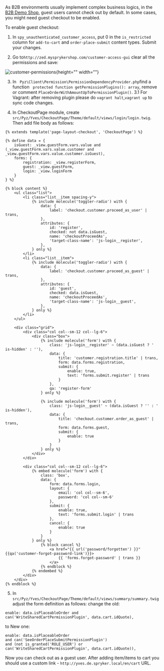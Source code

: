 As B2B environments usually implement complex business logics, in the [B2B Demo Shop](https://documentation.spryker.com/docs/b2b-suite), guest users cannot check out by default. In some cases, you might need guest checkout to be enabled.

To enable guest checkout:

1. In ​`spy_unauthenticated_customer_access​`, put 0 in the `​is_restricted` column for `​add-to-cart`​ and `​order-place-submit`​ content types. Submit your changes.

2. Go to ​`http://zed.mysprykershop.com/customer-access-gui`​ clear all the permissions and save:

![customer-permissions](https://spryker.s3.eu-central-1.amazonaws.com/docs/Tutorials/HowTos/HowTo+-+enable+guest+checkout+in+B2B+Demo+Shop/customer-permissions.png){height="" width=""}

3. In `​ Pyz\Client\Permission\PermissionDependencyProvider.php`​ find a function `​ protected function getPermissionPlugins(): array`​, remove or comment `​PlaceOrderWithAmountUpToPermissionPlugin()`​.
3.1 For Vagrant: after removing plugin please do ​`vagrant halt`​, ​`vagrant up`​ to sync code changes.

4. In CheckoutPage module, create `src/Pyz/Yves/CheckoutPage/Theme/default/views/login/login.twig`. Then add file body as follows:
```twig
{% extends template('page-layout-checkout', 'CheckoutPage') %}

{% define data = {
    isGuest: _view.guestForm.vars.value and (_view.guestForm.vars.value.customer and _view.guestForm.vars.value.customer.isGuest),
    forms: {
        registration: _view.registerForm,
        guest: _view.guestForm,
        login: _view.loginForm
    }
} %}

{% block content %}
    <ul class="list">
        <li class="list__item spacing-y">
            {% include molecule('toggler-radio') with {
                data: {
                    label: 'checkout.customer.proceed_as_user' | trans,
                },
                attributes: {
                    id: 'register',
                    checked: not data.isGuest,
                    name: 'checkoutProceedAs',
                    'target-class-name': 'js-login__register',
                },
            } only %}
        </li>
        <li class="list__item">
            {% include molecule('toggler-radio') with {
                data: {
                    label: 'checkout.customer.proceed_as_guest' | trans,
                },
                attributes: {
                    id: 'guest',
                    checked: data.isGuest,
                    name: 'checkoutProceedAs',
                    'target-class-name': 'js-login__guest',
                },
            } only %}
        </li>
    </ul>

    <div class="grid">
        <div class="col col--sm-12 col--lg-6">
            <div class="box">
                {% include molecule('form') with {
                    class: 'js-login__register' ~ (data.isGuest ? ' is-hidden' : ''),
                    data: {
                        title: 'customer.registration.title' | trans,
                        form: data.forms.registration,
                        submit: {
                            enable: true,
                            text: 'forms.submit.register' | trans
                        }
                    },
                    qa: 'register-form'
                } only %}

                {% include molecule('form') with {
                    class: 'js-login__guest' ~ (data.isGuest ? '' : ' is-hidden'),
                    data: {
                        title: 'checkout.customer.order_as_guest' | trans,
                        form: data.forms.guest,
                        submit: {
                            enable: true
                        }
                    }
                } only %}
            </div>
        </div>

        <div class="col col--sm-12 col--lg-6">
            {% embed molecule('form') with {
                class: 'box',
                data: {
                    form: data.forms.login,
                    layout: {
                        email: 'col col--sm-6',
                        password: 'col col--sm-6'
                    },
                    submit: {
                        enable: true,
                        text: 'forms.submit.login' | trans
                    },
                    cancel: {
                        enable: true
                    }
                }
            } only %}
                {% block cancel %}
                    <a href="{{ url('password/forgotten') }}" {{qa('customer-forgot-password-link')}}>
                        {{ 'forms.forgot-password' | trans }}
                    </a>
                {% endblock %}
            {% endembed %}
        </div>
    </div>
{% endblock %}

```
5. In `src/Pyz/Yves/CheckoutPage/Theme/default/views/summary/summary.twig` adjust the form definition as follows:
change the old: 
```twig
enable: data.isPlaceableOrder and can('WriteSharedCartPermissionPlugin', data.cart.idQuote),
```
to New one:
```twig
enable: data.isPlaceableOrder
and can('SeeOrderPlaceSubmitPermissionPlugin')
and (not is_granted('ROLE_USER') or can('WriteSharedCartPermissionPlugin', data.cart.idQuote)),
```

Now you can check out as a guest user.
After adding item/items to cart you should use a custom link - `http://yves.de.spryker.local/en/cart` URL. 






